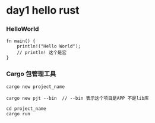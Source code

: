 # day1 hello rust
### HelloWorld
``` 
fn main() {
    println!("Hello World"); 
    // println! 这个是宏
}
```

### Cargo 包管理工具
``` 
cargo new project_name

cargo new pjt --bin  // --bin 表示这个项目是APP 不是lib库

cd project_name
cargo run
```
